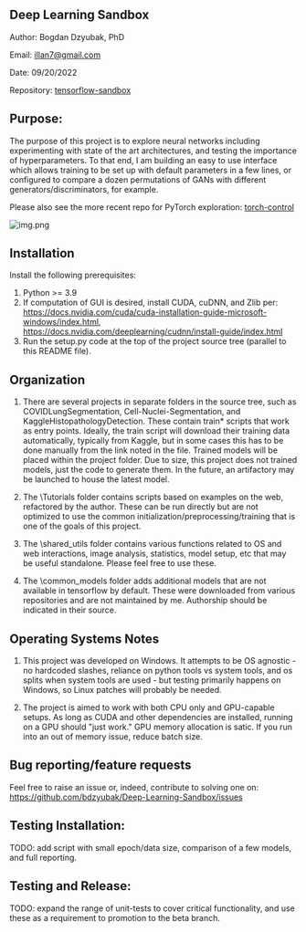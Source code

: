 ## Deep Learning Sandbox 

Author: Bogdan Dzyubak, PhD

Email: illan7@gmail.com

Date: 09/20/2022

Repository: [tensorflow-sandbox](https://github.com/bdzyubak/tensorflow-sandbox)

## Purpose:

The purpose of this project is to explore neural networks including experimenting with state of the art
 architectures, and testing the importance of hyperparameters. To that end, I am building an easy to use 
 interface which allows training to be set up with default parameters in a few lines, or configured to 
 compare a dozen permutations of GANs with different generators/discriminators, for example. 

Please also see the more recent repo for PyTorch exploration: [torch-control](https://github.com/bdzyubak/torch-control)

![img.png](img.png)

## Installation
Install the following prerequisites:
1) Python >= 3.9 
2) If computation of GUI is desired, install CUDA, cuDNN, and Zlib per: 
    https://docs.nvidia.com/cuda/cuda-installation-guide-microsoft-windows/index.html, 
    https://docs.nvidia.com/deeplearning/cudnn/install-guide/index.html
3) Run the setup.py code at the top of the project source tree (parallel to this README file). 

## Organization 

1) There are several projects in separate folders in the source tree, such as COVIDLungSegmentation,
  Cell-Nuclei-Segmentation, and KaggleHistopathologyDetection. These contain train* scripts that work as entry 
  points. Ideally, the train script will download their training data automatically, typically from
  Kaggle, but in some cases this has to be done manually from the link noted in the file. Trained 
  models will be   placed within the project folder. Due to size, this project does not trained models,
  just the code to generate them. In the future, an artifactory may be launched to house the latest model. 

2) The \Tutorials folder contains scripts based on examples on the web, refactored by the author. 
  These can be run directly but are not optimized to use the common initialization/preprocessing/training 
  that is one of the goals of this project.

3) The \shared_utils folder contains various functions related to OS and web interactions, image analysis,
 statistics, model setup, etc that may be useful standalone. Please feel free to use these. 

4) The \common_models folder adds additional models that are not available in tensorflow by default. These 
  were downloaded from various repositories and are not maintained by me. Authorship should be indicated in
  their source. 

## Operating Systems Notes 

1) This project was developed on Windows. It attempts to be OS agnostic - no hardcoded slashes, reliance on 
  python tools vs system tools, and os splits when system tools are used - but testing primarily happens on 
  Windows, so Linux patches will probably be needed. 

2) The project is aimed to work with both CPU only and GPU-capable setups. As long as CUDA and other 
  dependencies are installed, running on a GPU should "just work." GPU memory allocation is satic. If you 
  run into an out of memory issue, reduce batch size. 

## Bug reporting/feature requests

Feel free to raise an issue or, indeed, contribute to solving one on: https://github.com/bdzyubak/Deep-Learning-Sandbox/issues

## Testing Installation: 

TODO: add script with small epoch/data size, comparison of a few models, and full reporting. 

## Testing and Release: 

TODO: expand the range of unit-tests to cover critical functionality, and use these as a requirement to 
promotion to the beta branch. 
